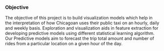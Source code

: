 ### Objective
The objective of this project is to build visualization models which help in the interpretation of how Chicagoan uses their public taxi on an hourly, daily and weekly basis. Exploration and visualization aids in feature extraction for developing predictive models using different statistical learning algorithm. Our Predictive models aim to forecast the trip total amount and number of rides from a particular location on a given hour of the day.

